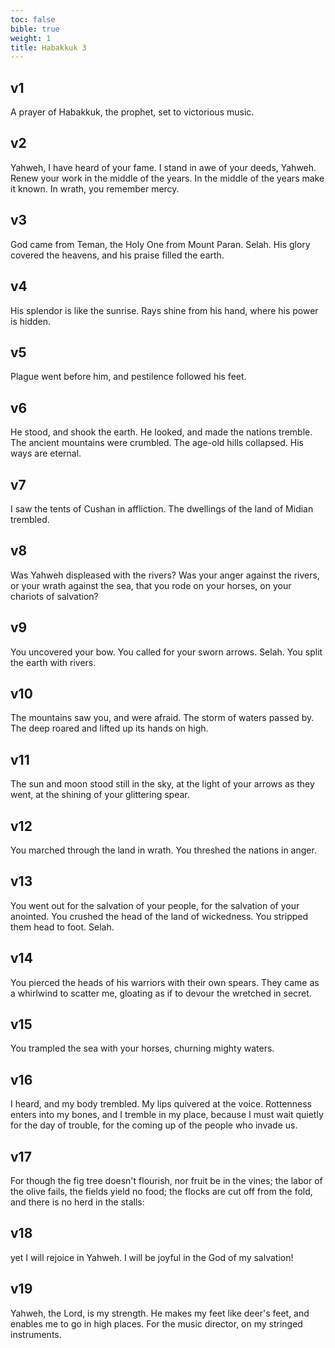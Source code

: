 ```yaml
---
toc: false
bible: true
weight: 1
title: Habakkuk 3
---
```




## v1 
A prayer of Habakkuk, the prophet, set to victorious music. 

## v2 
Yahweh, I have heard of your fame. I stand in awe of your deeds, Yahweh. Renew your work in the middle of the years. In the middle of the years make it known. In wrath, you remember mercy. 

## v3 
God came from Teman, the Holy One from Mount Paran. Selah. His glory covered the heavens, and his praise filled the earth. 

## v4 
His splendor is like the sunrise. Rays shine from his hand, where his power is hidden. 

## v5 
Plague went before him, and pestilence followed his feet. 

## v6 
He stood, and shook the earth. He looked, and made the nations tremble. The ancient mountains were crumbled. The age-old hills collapsed. His ways are eternal. 

## v7 
I saw the tents of Cushan in affliction. The dwellings of the land of Midian trembled. 

## v8 
Was Yahweh displeased with the rivers? Was your anger against the rivers, or your wrath against the sea, that you rode on your horses, on your chariots of salvation? 

## v9 
You uncovered your bow. You called for your sworn arrows. Selah. You split the earth with rivers. 

## v10 
The mountains saw you, and were afraid. The storm of waters passed by. The deep roared and lifted up its hands on high. 

## v11 
The sun and moon stood still in the sky, at the light of your arrows as they went, at the shining of your glittering spear. 

## v12 
You marched through the land in wrath. You threshed the nations in anger. 

## v13 
You went out for the salvation of your people, for the salvation of your anointed. You crushed the head of the land of wickedness. You stripped them head to foot. Selah. 

## v14 
You pierced the heads of his warriors with their own spears. They came as a whirlwind to scatter me, gloating as if to devour the wretched in secret. 

## v15 
You trampled the sea with your horses, churning mighty waters. 

## v16 
I heard, and my body trembled. My lips quivered at the voice. Rottenness enters into my bones, and I tremble in my place, because I must wait quietly for the day of trouble, for the coming up of the people who invade us. 

## v17 
For though the fig tree doesn't flourish, nor fruit be in the vines; the labor of the olive fails, the fields yield no food; the flocks are cut off from the fold, and there is no herd in the stalls: 

## v18 
yet I will rejoice in Yahweh. I will be joyful in the God of my salvation! 

## v19 
Yahweh, the Lord, is my strength. He makes my feet like deer's feet, and enables me to go in high places. For the music director, on my stringed instruments.
